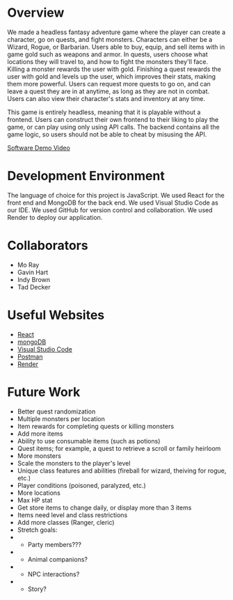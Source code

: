# Overview

We made a headless fantasy adventure game where the player can create a character, go on quests, and fight monsters. Characters can either be a Wizard, Rogue, or Barbarian. Users able to buy, equip, and sell items with in game gold such as weapons and armor. In quests, users choose what locations they will travel to, and how to fight the monsters they'll face. Killing a monster rewards the user with gold. Finishing a quest rewards the user with gold and levels up the user, which improves their stats, making them more powerful. Users can request more quests to go on, and can leave a quest they are in at anytime, as long as they are not in combat. Users can also view their character's stats and inventory at any time.

This game is entirely headless, meaning that it is playable without a frontend. Users can construct their own frontend to their liking to play the game, or can play using only using API calls. The backend contains all the game logic, so users should not be able to cheat by misusing the API.

[Software Demo Video](http://youtube.link.goes.here)

# Development Environment
The language of choice for this project is JavaScript. We used React for the front end and MongoDB for the back end. We used Visual Studio Code as our IDE. We used GitHub for version control and collaboration. We used Render to deploy our application.

# Collaborators
* Mo Ray
* Gavin Hart
* Indy Brown
* Tad Decker

# Useful Websites

* [React](https://reactjs.org/)
* [mongoDB](https://www.mongodb.com/)
* [Visual Studio Code](https://code.visualstudio.com/)
* [Postman](https://www.postman.com/)
* [Render](https://render.com/)

# Future Work
* Better quest randomization
* Multiple monsters per location
* Item rewards for completing quests or killing monsters
* Add more items
* Ability to use consumable items (such as potions)
* Quest items; for example, a quest to retrieve a scroll or family heirloom
* More monsters
* Scale the monsters to the player's level
* Unique class features and abilities (fireball for wizard, theiving for rogue, etc.)
* Player conditions (poisoned, paralyzed, etc.)
* More locations
* Max HP stat
* Get store items to change daily, or display more than 3 items
* Items need level and class restrictions
* Add more classes (Ranger, cleric)
* Stretch goals:
* * Party members???
* * Animal companions?
* * NPC interactions?
* * Story?